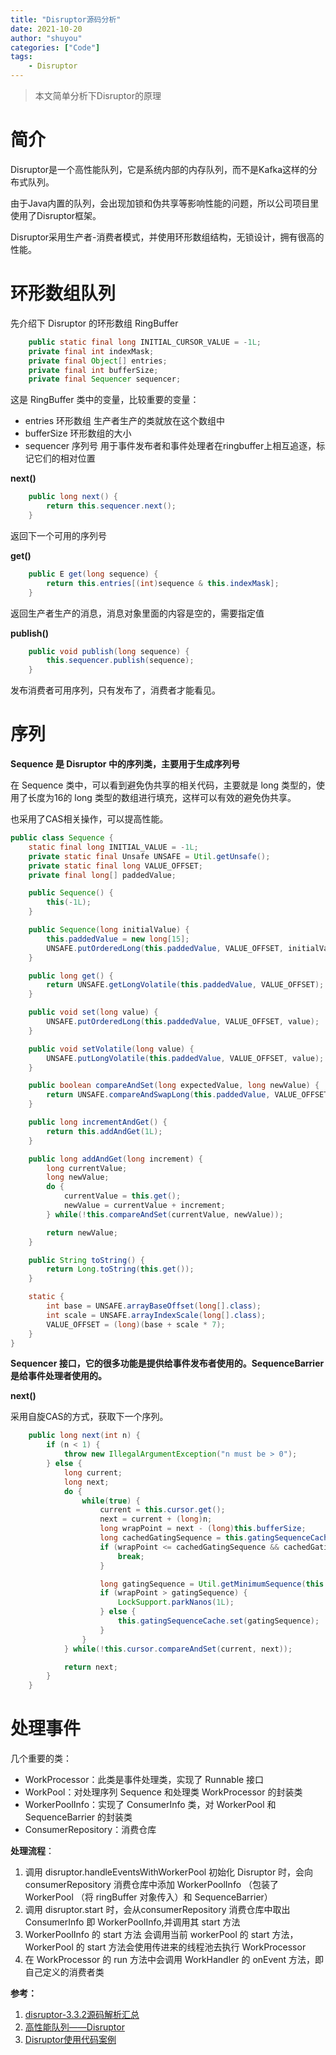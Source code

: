 ```yaml
---
title: "Disruptor源码分析"
date: 2021-10-20
author: "shuyou"
categories: ["Code"]
tags:
    - Disruptor
---
```


>本文简单分析下Disruptor的原理

# 简介

Disruptor是一个高性能队列，它是系统内部的内存队列，而不是Kafka这样的分布式队列。

由于Java内置的队列，会出现加锁和伪共享等影响性能的问题，所以公司项目里使用了Disruptor框架。

Disruptor采用生产者-消费者模式，并使用环形数组结构，无锁设计，拥有很高的性能。

# 环形数组队列

先介绍下 Disruptor 的环形数组 RingBuffer

```java
    public static final long INITIAL_CURSOR_VALUE = -1L;
    private final int indexMask;
    private final Object[] entries;
    private final int bufferSize;
    private final Sequencer sequencer;
```

这是 RingBuffer 类中的变量，比较重要的变量：
-   entries     环形数组 生产者生产的类就放在这个数组中
-   bufferSize  环形数组的大小
-   sequencer   序列号 用于事件发布者和事件处理者在ringbuffer上相互追逐，标记它们的相对位置

**next()**
```java
    public long next() {
        return this.sequencer.next();
    }
```
返回下一个可用的序列号

**get()**
```java
    public E get(long sequence) {
        return this.entries[(int)sequence & this.indexMask];
    }
```
返回生产者生产的消息，消息对象里面的内容是空的，需要指定值

**publish()**
```java
    public void publish(long sequence) {
        this.sequencer.publish(sequence);
    }
```
发布消费者可用序列，只有发布了，消费者才能看见。


# 序列

**Sequence 是 Disruptor 中的序列类，主要用于生成序列号**

在 Sequence 类中，可以看到避免伪共享的相关代码，主要就是 long 类型的，使用了长度为16的 long 类型的数组进行填充，这样可以有效的避免伪共享。

也采用了CAS相关操作，可以提高性能。

```java
public class Sequence {
    static final long INITIAL_VALUE = -1L;
    private static final Unsafe UNSAFE = Util.getUnsafe();
    private static final long VALUE_OFFSET;
    private final long[] paddedValue;

    public Sequence() {
        this(-1L);
    }

    public Sequence(long initialValue) {
        this.paddedValue = new long[15];
        UNSAFE.putOrderedLong(this.paddedValue, VALUE_OFFSET, initialValue);
    }

    public long get() {
        return UNSAFE.getLongVolatile(this.paddedValue, VALUE_OFFSET);
    }

    public void set(long value) {
        UNSAFE.putOrderedLong(this.paddedValue, VALUE_OFFSET, value);
    }

    public void setVolatile(long value) {
        UNSAFE.putLongVolatile(this.paddedValue, VALUE_OFFSET, value);
    }

    public boolean compareAndSet(long expectedValue, long newValue) {
        return UNSAFE.compareAndSwapLong(this.paddedValue, VALUE_OFFSET, expectedValue, newValue);
    }

    public long incrementAndGet() {
        return this.addAndGet(1L);
    }

    public long addAndGet(long increment) {
        long currentValue;
        long newValue;
        do {
            currentValue = this.get();
            newValue = currentValue + increment;
        } while(!this.compareAndSet(currentValue, newValue));

        return newValue;
    }

    public String toString() {
        return Long.toString(this.get());
    }

    static {
        int base = UNSAFE.arrayBaseOffset(long[].class);
        int scale = UNSAFE.arrayIndexScale(long[].class);
        VALUE_OFFSET = (long)(base + scale * 7);
    }
}
```

**Sequencer 接口，它的很多功能是提供给事件发布者使用的。SequenceBarrier 是给事件处理者使用的。**

**next()**

采用自旋CAS的方式，获取下一个序列。

```java
    public long next(int n) {
        if (n < 1) {
            throw new IllegalArgumentException("n must be > 0");
        } else {
            long current;
            long next;
            do {
                while(true) {
                    current = this.cursor.get();
                    next = current + (long)n;
                    long wrapPoint = next - (long)this.bufferSize;
                    long cachedGatingSequence = this.gatingSequenceCache.get();
                    if (wrapPoint <= cachedGatingSequence && cachedGatingSequence <= current) {
                        break;
                    }

                    long gatingSequence = Util.getMinimumSequence(this.gatingSequences, current);
                    if (wrapPoint > gatingSequence) {
                        LockSupport.parkNanos(1L);
                    } else {
                        this.gatingSequenceCache.set(gatingSequence);
                    }
                }
            } while(!this.cursor.compareAndSet(current, next));

            return next;
        }
    }
```

# 处理事件

几个重要的类：
-   WorkProcessor：此类是事件处理类，实现了 Runnable 接口
-   WorkPool：对处理序列 Sequence 和处理类 WorkProcessor 的封装类
-   WorkerPoolInfo：实现了 ConsumerInfo 类，对 WorkerPool 和SequenceBarrier 的封装类
-   ConsumerRepository：消费仓库

**处理流程**：

1.  调用 disruptor.handleEventsWithWorkerPool 初始化 Disruptor 时，会向 consumerRepository 消费仓库中添加 WorkerPoolInfo （包装了WorkerPool （将 ringBuffer 对象传入）和 SequenceBarrier）
2.  调用 disruptor.start 时，会从consumerRepository 消费仓库中取出 ConsumerInfo 即 WorkerPoolInfo,并调用其 start 方法
3.  WorkerPoolInfo 的 start 方法 会调用当前 workerPool 的 start 方法，WorkerPool 的 start 方法会使用传进来的线程池去执行 WorkProcessor
4.  在 WorkProcessor 的 run 方法中会调用 WorkHandler 的 onEvent 方法，即自己定义的消费者类


**参考：**
1.  [disruptor-3.3.2源码解析汇总](https://www.iteye.com/blog/brokendreams-2255720)
2.  [高性能队列——Disruptor](https://tech.meituan.com/2016/11/18/disruptor.html)
3.  [Disruptor使用代码案例](https://github.com/zq2599/blog_demos/tree/master/disruptor-tutorials)